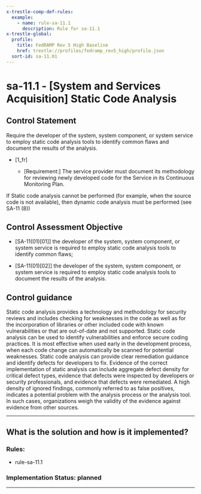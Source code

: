 ```yaml
---
x-trestle-comp-def-rules:
  example:
    - name: rule-sa-11.1
      description: Rule for sa-11.1
x-trestle-global:
  profile:
    title: FedRAMP Rev 5 High Baseline
    href: trestle://profiles/fedramp_rev5_high/profile.json
  sort-id: sa-11.01
---
```


# sa-11.1 - \[System and Services Acquisition\] Static Code Analysis

## Control Statement

Require the developer of the system, system component, or system service to employ static code analysis tools to identify common flaws and document the results of the analysis.

- \[1_fr\]

  - \[Requirement:\] The service provider must document its methodology for reviewing newly developed code for the Service in its Continuous Monitoring Plan.

If Static code analysis cannot be performed (for example, when the source code is not available), then dynamic code analysis must be performed (see SA-11 (8))

## Control Assessment Objective

- \[SA-11(01)[01]\] the developer of the system, system component, or system service is required to employ static code analysis tools to identify common flaws;

- \[SA-11(01)[02]\] the developer of the system, system component, or system service is required to employ static code analysis tools to document the results of the analysis.

## Control guidance

Static code analysis provides a technology and methodology for security reviews and includes checking for weaknesses in the code as well as for the incorporation of libraries or other included code with known vulnerabilities or that are out-of-date and not supported. Static code analysis can be used to identify vulnerabilities and enforce secure coding practices. It is most effective when used early in the development process, when each code change can automatically be scanned for potential weaknesses. Static code analysis can provide clear remediation guidance and identify defects for developers to fix. Evidence of the correct implementation of static analysis can include aggregate defect density for critical defect types, evidence that defects were inspected by developers or security professionals, and evidence that defects were remediated. A high density of ignored findings, commonly referred to as false positives, indicates a potential problem with the analysis process or the analysis tool. In such cases, organizations weigh the validity of the evidence against evidence from other sources.

______________________________________________________________________

## What is the solution and how is it implemented?

<!-- For implementation status enter one of: implemented, partial, planned, alternative, not-applicable -->

<!-- Note that the list of rules under ### Rules: is read-only and changes will not be captured after assembly to JSON -->

<!-- Add control implementation description here for control: sa-11.1 -->

### Rules:

  - rule-sa-11.1

### Implementation Status: planned

______________________________________________________________________

